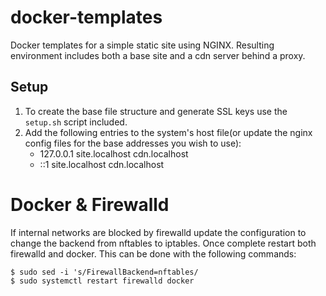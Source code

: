 # docker-templates
Docker templates for a simple static site using NGINX. Resulting environment includes both a base site and a cdn server behind a proxy.

## Setup
1. To create the base file structure and generate SSL keys use the `setup.sh` script included.
2. Add the following entries to the system's host file(or update the nginx config files for the base addresses you wish to use):
	* 127.0.0.1 site.localhost cdn.localhost
	* ::1 site.localhost cdn.localhost

# Docker & Firewalld
If internal networks are blocked by firewalld update the configuration to change the backend from nftables to iptables. Once complete restart both firewalld and docker. This can be done with the following commands:

```
$ sudo sed -i 's/FirewallBackend=nftables/
$ sudo systemctl restart firewalld docker
```

